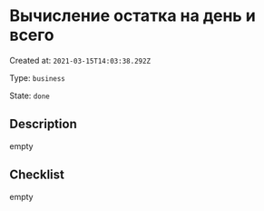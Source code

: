 # Вычисление остатка на день и всего

Created at: `2021-03-15T14:03:38.292Z`

Type: `business`

State: `done`

## Description
empty

## Checklist
empty
